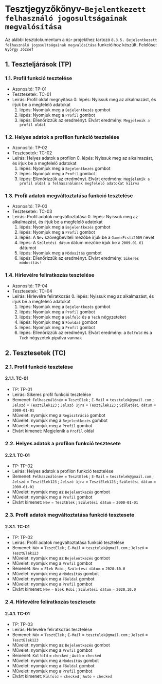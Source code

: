 # Tesztjegyzőkönyv-`Bejelentkezett felhasználó jogosultságainak megvalósítása`

Az alábbi tesztdokumentum a `Hír` projekthez tartozó `8.3.5. Bejelentkezett felhasználó jogosultságainak megvalósítása` funkcióihoz készült. Felelőse: `György József` 
 

## 1. Teszteljárások (TP)

### 1.1. Profil funkció tesztelése 
- Azonosító: TP-01
- Tesztesetek: TC-01
- Leírás: Profil oldal megnyitása 
    0. lépés: Nyissuk meg az alkalmazást, és írjuk be a megfelelő adatokat
  1. lépés: Nyomjuk meg a `Bejelentkezés` gombot 
  2. lépés: Nyomjuk meg a `Profil` gombot
  2. lépés: Ellenőrizzük az eredményt. Elvárt eredmény: `Megjelenik a profil oldal`

### 1.2. Helyes adatok a profilon funkció tesztelése
- Azonosító: TP-02
- Tesztesetek: TC-02
- Leírás: Helyes adatok a profilon
    0. lépés: Nyissuk meg az alkalmazást, és írjuk be a megfelelő adatokat
    1. lépés: Nyomjuk meg a `Bejelentkezés` gombot
    2. lépés: Nyomjuk meg a `Profil` gombot
    2. lépés: Ellenőrizzük az eredményt. Elvárt eredmény: `Megjelenik a profil oldal a felhasználónak megfelelő adatokat kiírva`
	
### 1.3. Profil adatok megváltoztatása funkció tesztelése
- Azonosító: TP-03
- Tesztesetek: TC-03
- Leírás: Profil adatok megváltoztatása
    0. lépés: Nyissuk meg az alkalmazást, és írjuk be a megfelelő adatokat
    1. lépés: Nyomjuk meg a `Bejelentkezés` gombot
    2. lépés: Nyomjuk meg a `Profil` gombot
  3. lépés: A `Név` szövegbeviteli mezőbe írjuk be a `GamerPisti2009` nevet
  4. lépés: A `Születési dátum` dátum mezőbe írjuk be a `2009.01.01` dátumot
  5. lépés: Nyomjuk meg a `Módosítás` gombot
  6. lépés: Ellenőrizzük az eredményt. Elvárt eredmény: `Sikeres módosítás!`	

### 1.4. Hírlevélre feliratkozás tesztelése
- Azonosító: TP-04
- Tesztesetek: TC-04
- Leírás: Hírlevélre feliratkozás
    0. lépés: Nyissuk meg az alkalmazást, és írjuk be a megfelelő adatokat
    1. lépés: Nyomjuk meg a `Bejelentkezés` gombot
    2. lépés: Nyomjuk meg a `Profil` gombot	
  3. lépés: Nyomjuk meg a `Belfold` és a `Tech` négyzeteket
  4. lépés: Nyomjuk meg a `Főoldal` gombot
  5. lépés: Nyomjuk meg a `Profil` gombot
  6. lépés: Ellenőrizzük az eredményt. Elvárt eredmény: a `Belfold` és a `Tech` négyzetek pipálva vannak


## 2. Tesztesetek (TC)

### 2.1. Profil funkció tesztelése

#### 2.1.1. TC-01
- TP: TP-01
- Leírás: Sikeres profil funkció tesztelése
- Bemenet: `Felhasználónév` = `TesztElek` ; `E-Mail` = `tesztelek@gmail.com` ; `Jelszó` = `TesztElek123` ; `Jelszó újra` = `TesztElek123` ; `Születési dátum` = `2000-01-01`
- Művelet: nyomjuk meg a `Regisztráció` gombot
- Művelet: nyomjuk meg a `Bejelentkezés` gombot
- Művelet: nyomjuk meg a `Profil` gombot
- Elvárt kimenet: Megjelenik a `Profil` oldal


### 2.2. Helyes adatok a profilon  funkció tesztesete

#### 2.2.1. TC-01
- TP: TP-02
- Leírás: Helyes adatok a profilon  funkció tesztelése
- Bemenet: `Felhasználónév` = `TesztElek` ; `E-Mail` = `tesztelek@gmail.com` ; `Jelszó` = `TesztElek123` ; `Jelszó újra` = `TesztElek123` ; `Születési dátum` = `2000-01-01`
- Művelet: nyomjuk meg az `Bejelentkezés` gombot
- Művelet: nyomjuk meg a `Profil` gombot
- Elvárt kimenet: `Név` = `TesztElek` ; `Születési dátum` = `2000-01-01`

### 2.3. Profil adatok megváltoztatása funkció tesztesete

#### 2.3.1. TC-01
- TP: TP-02
- Leírás: Profil adatok megváltoztatása funkció tesztelése
- Bemenet: `Név` = `TesztElek` ; `E-Mail` = `tesztelek@gmail.com` ; `Jelszó` = `TesztElek123`
- Művelet: nyomjuk meg az `Bejelentkezés` gombot
- Művelet: nyomjuk meg a `Profil` gombot
- Bemenet: `Név` = `Elek Robi` ; `Születési dátum` = `2020.10.0`
- Művelet: nyomjuk meg a `Módosítás` gombot
- Művelet: nyomjuk meg a `Főoldal` gombot
- Művelet: nyomjuk meg a `Profil` gombot
- Elvárt kimenet: `Név` = `Elek Robi` ; `Születési dátum` = `2020.10.0`

### 2.4. Hírlevélre feliratkozás tesztesete

#### 2.4.1. TC-01
- TP: TP-03
- Leírás: Hírlevélre feliratkozás tesztelése
- Bemenet: `Név` = `TesztElek` ; `E-Mail` = `tesztelek@gmail.com` ; `Jelszó` = `TesztElek123`
- Művelet: nyomjuk meg az `Bejelentkezés` gombot
- Művelet: nyomjuk meg a `Profil` gombot
- Bemenet: `Külföld` = `checked` ; `Autó` = `checked`
- Művelet: nyomjuk meg a `Módosítás` gombot
- Művelet: nyomjuk meg a `Főoldal` gombot
- Művelet: nyomjuk meg a `Profil` gombot 
- Elvárt kimenet: `Külföld` = `checked` ; `Autó` = `checked`

